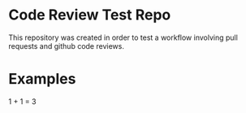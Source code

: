 # Code Review Test Repo

This repository was created in order to test a workflow involving pull requests and github code reviews.

# Examples

1 + 1 = 3
